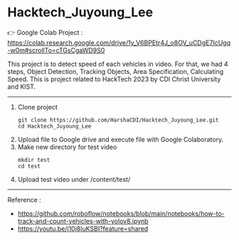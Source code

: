 # Hacktech_Juyoung_Lee

👉 Google Colab Project : 
https://colab.research.google.com/drive/1y_V6BPEtr4J_o8OV_uCDgE7IcUgq-w0m#scrollTo=cTGsCgaWD9S0

This project is to detect speed of each vehicles in video. For that, we had 4 steps, Object Detection, Tracking Objects, Area Specification, Calculating Speed. This is project related to HackTech 2023 by CDI Christ University and KIST. 

---------------

1. Clone project
    ```
    git clone https://github.com/HarshaCDI/Hacktech_Juyoung_Lee.git
    cd Hacktech_Juyoung_Lee
    ```
2. Upload file to Google drive and execute file with Google Colaboratory.
3. Make new directory for test video
    ```
    mkdir test
    cd test
    ``` 
5. Upload test video under /content/test/  

----------------
Reference : 
* https://github.com/roboflow/notebooks/blob/main/notebooks/how-to-track-and-count-vehicles-with-yolov8.ipynb
* https://youtu.be/j10j8IuKSBI?feature=shared
